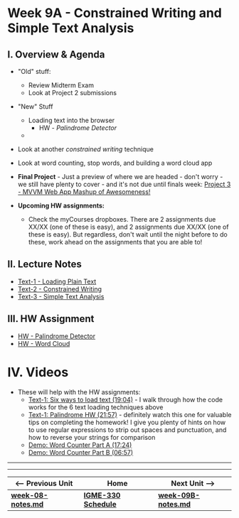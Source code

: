 # Week 9A - Constrained Writing and Simple Text Analysis

<a id="review"></a>

## I. Overview & Agenda
- "Old" stuff:
  - Review Midterm Exam
  - Look at Project 2 submissions
- "New" Stuff
  - Loading text into the browser
    - HW - *Palindrome Detector*
  - 

- Look at another *constrained writing* technique
- Look at word counting, stop words, and building a word cloud app
- **Final Project** - Just a preview of where we are headed - don't worry - we still have plenty to cover - and it's not due until finals week: [Project 3 - MVVM Web App Mashup of Awesomeness!](../projects/project-2.md)
- **Upcoming HW assignments:**
  - Check the myCourses dropboxes. There are 2 assignments due XX/XX (one of these is easy), and 2 assignments due XX/XX (one of these is easy). But regardless, don't wait until the night before to do these, work ahead on the assignments that you are able to!

## II. Lecture Notes
- [Text-1 - Loading Plain Text](https://github.com/tonethar/IGME-330-Master/blob/master/notes/text-1.md)
- [Text-2 - Constrained Writing](https://github.com/tonethar/IGME-330-Master/blob/master/notes/text-2.md)
- [Text-3 - Simple Text Analysis](https://github.com/tonethar/IGME-330-Master/blob/master/notes/text-3.md)

## III. HW Assignment
- [HW - Palindrome Detector](https://github.com/tonethar/IGME-330-Master/blob/master/notes/HW-palindrome-detector.md)
- [HW - Word Cloud](https://github.com/tonethar/IGME-330-Master/blob/master/notes/HW-word-cloud.md)

# IV. Videos
- These will help with the HW assignments:
  - [Text-1: Six ways to load text (19:04)](https://video.rit.edu/Watch/text-1-six-ways-to-load-text) - I walk through how the code works for the 6 text loading techniques above
  - [Text-1: Palindrome HW (21:57)](https://video.rit.edu/Watch/text-1-palindrome-HW) - definitely watch this one for valuable tips on completing the homework! I give you plenty of hints on how to use regular expressions to strip out spaces and punctuation, and how to reverse your strings for comparison
  - [Demo: Word Counter Part A (17:24)](https://video.rit.edu/Watch/text-3-word-counter-part-A)
  - [Demo: Word Counter Part B (06:57)](https://video.rit.edu/Watch/text-3-word-counter-part-B)

<hr><hr>

| <-- Previous Unit | Home | Next Unit -->
| --- | --- | --- 
| [**week-08-notes.md**](week-08-notes.md)     |  [**IGME-330 Schedule**](../schedule.md) | [**week-09B-notes.md**](week-09B-notes.md)
